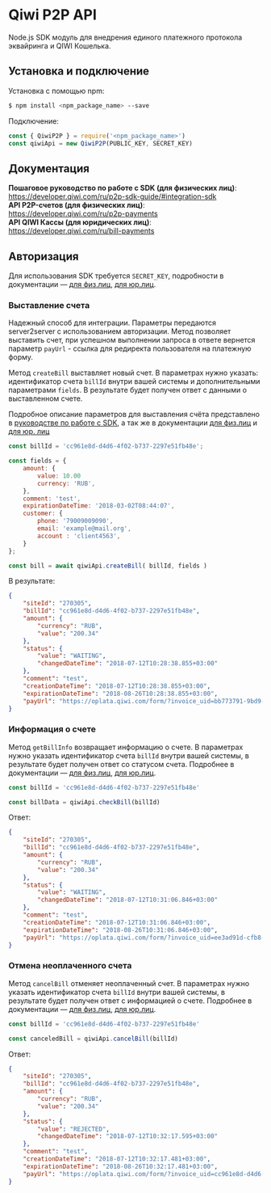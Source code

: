 # Qiwi P2P API

Node.js SDK модуль для внедрения единого платежного протокола эквайринга и QIWI Кошелька.

## Установка и подключение

Установка с помощью npm:

```bash
$ npm install <npm_package_name> --save
```

Подключение:

```javascript
const { QiwiP2P } = require('<npm_package_name>')
const qiwiApi = new QiwiP2P(PUBLIC_KEY, SECRET_KEY)
```

## Документация

**Пошаговое руководство по работе с SDK (для физических лиц)**: https://developer.qiwi.com/ru/p2p-sdk-guide/#integration-sdk <br>
**API P2P-счетов (для физических лиц)**: https://developer.qiwi.com/ru/p2p-payments <br>
**API QIWI Кассы (для юридических лиц)**: https://developer.qiwi.com/ru/bill-payments

## Авторизация

Для использования SDK требуется `SECRET_KEY`, подробности в документации — [для физ.лиц](https://developer.qiwi.com/ru/p2p-payments/#auth), [для юр.лиц](https://developer.qiwi.com/ru/bill-payments/#auth).

### Выставление счета

Надежный способ для интеграции. Параметры передаются server2server с использованием авторизации. Метод позволяет выставить счет, при успешном выполнении запроса в ответе вернется параметр `payUrl` - ссылка для редиректа пользователя на платежную форму.

Метод `createBill` выставляет новый счет. В параметрах нужно указать: идентификатор счета `billId` внутри вашей системы и дополнительными параметрами `fields`. В результате будет получен ответ с данными о выставленном счете.

Подробное описание параметров для выставления счёта представлено в [руководстве по работе с SDK](https://developer.qiwi.com/ru/p2p-sdk-guide/#step4), а так же в документации [для физ.лиц](https://developer.qiwi.com/ru/p2p-payments/#create) и [для юр. лиц](https://developer.qiwi.com/ru/bill-payments/#create)

```javascript
const billId = 'cc961e8d-d4d6-4f02-b737-2297e51fb48e';

const fields = {
    amount: {
        value: 10.00
        currency: 'RUB',
    },
    comment: 'test',
    expirationDateTime: '2018-03-02T08:44:07',
    customer: {
        phone: '79009009090',
        email: 'example@mail.org',
        account : 'client4563',
    }
};

const bill = await qiwiApi.createBill( billId, fields )
```

В результате:

```json
{
    "siteId": "270305",
    "billId": "cc961e8d-d4d6-4f02-b737-2297e51fb48e",
    "amount": {
        "currency": "RUB",
        "value": "200.34"
    },
    "status": {
        "value": "WAITING",
        "changedDateTime": "2018-07-12T10:28:38.855+03:00"
    },
    "comment": "test",
    "creationDateTime": "2018-07-12T10:28:38.855+03:00",
    "expirationDateTime": "2018-08-26T10:28:38.855+03:00",
    "payUrl": "https://oplata.qiwi.com/form/?invoice_uid=bb773791-9bd9-42c1-b8fc-3358cd108422&successUrl=http%3A%2F%2Ftest.ru%2F"
}
```

### Информация о счете

Метод `getBillInfo` возвращает информацию о счете. В параметрах нужно указать идентификатор счета `billId` внутри вашей системы, в результате будет получен ответ со статусом счета. Подробнее в документации — [для физ.лиц](https://developer.qiwi.com/ru/p2p-payments/#invoice-status), [для юр.лиц](https://developer.qiwi.com/ru/bill-payments/#invoice-status).

```javascript
const billId = 'cc961e8d-d4d6-4f02-b737-2297e51fb48e'

const billData = qiwiApi.checkBill(billId)
```

Ответ:

```json
{
    "siteId": "270305",
    "billId": "cc961e8d-d4d6-4f02-b737-2297e51fb48e",
    "amount": {
        "currency": "RUB",
        "value": "200.34"
    },
    "status": {
        "value": "WAITING",
        "changedDateTime": "2018-07-12T10:31:06.846+03:00"
    },
    "comment": "test",
    "creationDateTime": "2018-07-12T10:31:06.846+03:00",
    "expirationDateTime": "2018-08-26T10:31:06.846+03:00",
    "payUrl": "https://oplata.qiwi.com/form/?invoice_uid=ee3ad91d-cfb8-4dbf-8449-b6859fdfec3c"
}
```

### Отмена неоплаченного счета

Метод `cancelBill` отменяет неоплаченный счет. В параметрах нужно указать идентификатор счета `billId` внутри вашей системы, в результате будет получен ответ с информацией о счете. Подробнее в документации — [для физ.лиц](https://developer.qiwi.com/ru/p2p-payments/#cancel), [для юр.лиц](https://developer.qiwi.com/ru/bill-payments/#cancel).

```javascript
const billId = 'cc961e8d-d4d6-4f02-b737-2297e51fb48e'

const canceledBill = qiwiApi.cancelBill(billId)
```

Ответ:

```json
{
    "siteId": "270305",
    "billId": "cc961e8d-d4d6-4f02-b737-2297e51fb48e",
    "amount": {
        "currency": "RUB",
        "value": "200.34"
    },
    "status": {
        "value": "REJECTED",
        "changedDateTime": "2018-07-12T10:32:17.595+03:00"
    },
    "comment": "test",
    "creationDateTime": "2018-07-12T10:32:17.481+03:00",
    "expirationDateTime": "2018-08-26T10:32:17.481+03:00",
    "payUrl": "https://oplata.qiwi.com/form/?invoice_uid=cc961e8d-d4d6-4f02-b737-2297e51fb48e"
}
```
